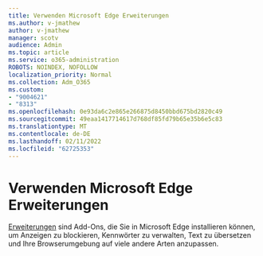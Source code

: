 ```yaml
---
title: Verwenden Microsoft Edge Erweiterungen
ms.author: v-jmathew
author: v-jmathew
manager: scotv
audience: Admin
ms.topic: article
ms.service: o365-administration
ROBOTS: NOINDEX, NOFOLLOW
localization_priority: Normal
ms.collection: Adm_O365
ms.custom:
- "9004621"
- "8313"
ms.openlocfilehash: 0e93da6c2e865e266875d8450bbd675bd2820c49
ms.sourcegitcommit: 49eaa1417714617d768df85fd79b65e35b6e5c83
ms.translationtype: MT
ms.contentlocale: de-DE
ms.lasthandoff: 02/11/2022
ms.locfileid: "62725353"
---
```

# <a name="use-microsoft-edge-extensions"></a>Verwenden Microsoft Edge Erweiterungen

[Erweiterungen](https://go.microsoft.com/fwlink/?linkid=2135619) sind Add-Ons, die Sie in Microsoft Edge installieren können, um Anzeigen zu blockieren, Kennwörter zu verwalten, Text zu übersetzen und Ihre Browserumgebung auf viele andere Arten anzupassen.
